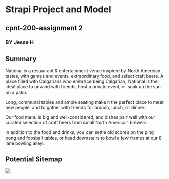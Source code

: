 # Strapi Project and Model
## cpnt-200-assignment 2
### BY Jesse H

## Summary
National is a restaurant & entertainment venue inspired by North American tastes, with games and events, extraordinary food, and select craft beers. A place filled with Calgarians who embrace being Calgarian, National is the ideal place to unwind with friends, host a private event, or soak up the sun on a patio.

Long, communal tables and ample seating make it the perfect place to meet new people, and to gather with friends for brunch, lunch, or dinner.

Our food menu is big and well-considered, and dishes pair well with our curated selection of craft beers from small North American brewers.

In addition to the food and drinks, you can settle old scores on the ping pong and foosball tables, or head downstairs to bowl a few frames at our 8-lane bowling alley.

## Potential Sitemap
![](https://i.imgur.com/OE2bAlj.png)

